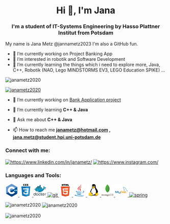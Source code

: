 <h1 align="center">Hi 👋, I'm Jana</h1>
<h3 align="center">I'm a student of IT-Systems Engineering by Hasso Plattner Institut from Potsdam</h3>
My name is Jana Metz @jannametz2023 I'm also a GitHub fun. 

- 🔭 I’m currently working on Project Banking App 
- 👀 I’m interested in robotik and Software Development
- 🌱 I’m currently learning the things which i need to explore more, Java, C++, Robotik (NAO, Lego MINDSTORMS EV3, LEGO Education SPIKE) ...

<p align="left"> <img src="https://komarev.com/ghpvc/?username=janametz2020&label=Profile%20views&color=0e75b6&style=flat" alt="janametz2020" /> </p>

<p align="left"> <a href="https://github.com/ryo-ma/github-profile-trophy"><img src="https://github-profile-trophy.vercel.app/?username=janametz2020" alt="janametz2020" /></a> </p>

- 🔭 I’m currently working on [Bank Application project](https://github.com/jannametz/bank)

- 🌱 I’m currently learning **C++ & Java**

- 💬 Ask me about **C++ & Java**

- 📫 How to reach me **janametz@hotmail.com , jana.metz@student.hpi.uni-potsdam.de**

<h3 align="left">Connect with me:</h3>
<p align="left">
<a href="https://linkedin.com/in/https://www.linkedin.com/in/janametz/" target="blank"><img align="center" src="https://raw.githubusercontent.com/rahuldkjain/github-profile-readme-generator/master/src/images/icons/Social/linked-in-alt.svg" alt="https://www.linkedin.com/in/janametz/" height="30" width="40" /></a>
<a href="https://instagram.com/https://www.instagram.com/" target="blank"><img align="center" src="https://raw.githubusercontent.com/rahuldkjain/github-profile-readme-generator/master/src/images/icons/Social/instagram.svg" alt="https://www.instagram.com/" height="30" width="40" /></a>
</p>

<h3 align="left">Languages and Tools:</h3>
<p align="left"> <a href="https://www.w3schools.com/cpp/" target="_blank" rel="noreferrer"> <img src="https://raw.githubusercontent.com/devicons/devicon/master/icons/cplusplus/cplusplus-original.svg" alt="cplusplus" width="40" height="40"/> </a> <a href="https://www.w3schools.com/css/" target="_blank" rel="noreferrer"> <img src="https://raw.githubusercontent.com/devicons/devicon/master/icons/css3/css3-original-wordmark.svg" alt="css3" width="40" height="40"/> </a> <a href="https://www.docker.com/" target="_blank" rel="noreferrer"> <img src="https://raw.githubusercontent.com/devicons/devicon/master/icons/docker/docker-original-wordmark.svg" alt="docker" width="40" height="40"/> </a> <a href="https://git-scm.com/" target="_blank" rel="noreferrer"> <img src="https://www.vectorlogo.zone/logos/git-scm/git-scm-icon.svg" alt="git" width="40" height="40"/> </a> <a href="https://www.w3.org/html/" target="_blank" rel="noreferrer"> <img src="https://raw.githubusercontent.com/devicons/devicon/master/icons/html5/html5-original-wordmark.svg" alt="html5" width="40" height="40"/> </a> <a href="https://www.java.com" target="_blank" rel="noreferrer"> <img src="https://raw.githubusercontent.com/devicons/devicon/master/icons/java/java-original.svg" alt="java" width="40" height="40"/> </a> <a href="https://www.linux.org/" target="_blank" rel="noreferrer"> <img src="https://raw.githubusercontent.com/devicons/devicon/master/icons/linux/linux-original.svg" alt="linux" width="40" height="40"/> </a> <a href="https://www.mongodb.com/" target="_blank" rel="noreferrer"> <img src="https://raw.githubusercontent.com/devicons/devicon/master/icons/mongodb/mongodb-original-wordmark.svg" alt="mongodb" width="40" height="40"/> </a> <a href="https://www.mysql.com/" target="_blank" rel="noreferrer"> <img src="https://raw.githubusercontent.com/devicons/devicon/master/icons/mysql/mysql-original-wordmark.svg" alt="mysql" width="40" height="40"/> </a> <a href="https://spring.io/" target="_blank" rel="noreferrer"> <img src="https://www.vectorlogo.zone/logos/springio/springio-icon.svg" alt="spring" width="40" height="40"/> </a> </p>

<p><img align="left" src="https://github-readme-stats.vercel.app/api/top-langs?username=janametz2020&show_icons=true&locale=en&layout=compact" alt="janametz2020" /></p>

<p>&nbsp;<img align="center" src="https://github-readme-stats.vercel.app/api?username=janametz2020&show_icons=true&locale=en" alt="janametz2020" /></p>

<p><img align="center" src="https://github-readme-streak-stats.herokuapp.com/?user=janametz2020&" alt="janametz2020" /></p>


